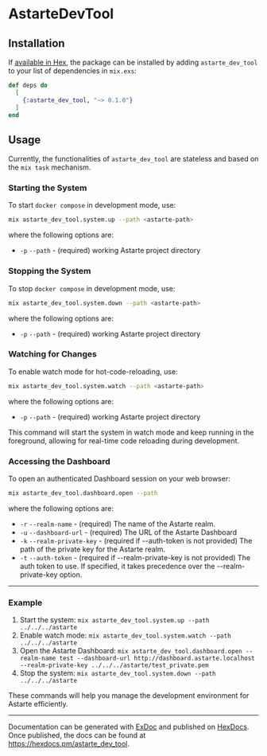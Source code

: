 <!--
Copyright 2024 SECO Mind Srl

SPDX-License-Identifier: Apache-2.0
-->

# AstarteDevTool

## Installation

If [available in Hex](https://hex.pm/docs/publish), the package can be installed
by adding `astarte_dev_tool` to your list of dependencies in `mix.exs`:

```elixir
def deps do
  [
    {:astarte_dev_tool, "~> 0.1.0"}
  ]
end
```

## Usage

Currently, the functionalities of `astarte_dev_tool` are stateless and based on the `mix task` mechanism.

### Starting the System

To start `docker compose` in development mode, use:

```bash
mix astarte_dev_tool.system.up --path <astarte-path>
```

where the following options are:

* `-p` `--path` - (required) working Astarte project directory

### Stopping the System

To stop `docker compose` in development mode, use:

```bash
mix astarte_dev_tool.system.down --path <astarte-path>
```

where the following options are:

* `-p` `--path` - (required) working Astarte project directory 

### Watching for Changes

To enable watch mode for hot-code-reloading, use:

```bash
mix astarte_dev_tool.system.watch --path <astarte-path>
```

where the following options are:

* `-p` `--path` - (required) working Astarte project directory

This command will start the system in watch mode and keep running in the foreground, allowing for real-time code reloading during development.

### Accessing the Dashboard

To open an authenticated Dashboard session on your web browser:

```bash
mix astarte_dev_tool.dashboard.open --path 
```

where the following options are:

* `-r` `--realm-name` - (required) The name of the Astarte realm.
* `-u` `--dashboard-url` - (required) The URL of the Astarte Dashboard
* `-k` `--realm-private-key` - (required if --auth-token is not provided) The path of the private key for the Astarte
  realm.
* `-t` `--auth-token` - (required if --realm-private-key is not provided) The auth token to use. If specified, it takes
  precedence over the --realm-private-key option.

---

### Example

1. Start the system: `mix astarte_dev_tool.system.up --path ../../../astarte`
2. Enable watch mode: `mix astarte_dev_tool.system.watch --path ../../../astarte`
3. Open the Astarte Dashboard: `mix astarte_dev_tool.dashboard.open --realm-name test --dashboard-url http://dashboard.astarte.localhost --realm-private-key ../../../astarte/test_private.pem`
4. Stop the system: `mix astarte_dev_tool.system.down --path ../../../astarte`

These commands will help you manage the development environment for Astarte efficiently.

---

Documentation can be generated with [ExDoc](https://github.com/elixir-lang/ex_doc)
and published on [HexDocs](https://hexdocs.pm). Once published, the docs can
be found at <https://hexdocs.pm/astarte_dev_tool>.

